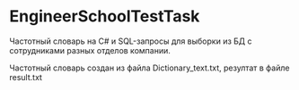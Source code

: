 # EngineerSchoolTestTask

Частотный словарь на C# и SQL-запросы для выборки из БД с сотрудниками разных отделов компании.

Частотный словарь создан из файла Dictionary_text.txt, резултат в файле result.txt
